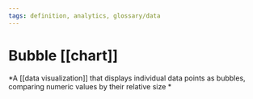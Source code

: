 ```yaml
---
tags: definition, analytics, glossary/data
---
```

#  Bubble [[chart]]
*A [[data visualization]] that displays individual data points as bubbles, comparing numeric values by their relative size *